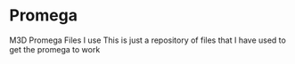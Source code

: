 # Promega
M3D Promega Files I use
This is just a repository of files that I have used to get the promega to work
